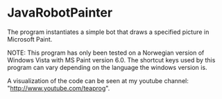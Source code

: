 JavaRobotPainter
================

The program instantiates a simple bot that draws a specified picture in Microsoft Paint.

NOTE: This program has only been tested on a Norwegian version of Windows Vista with MS Paint version 6.0.
The shortcut keys used by this program can vary depending on the language the windows version is.

A visualization of the code can be seen at my youtube channel: "http://www.youtube.com/teaprog".